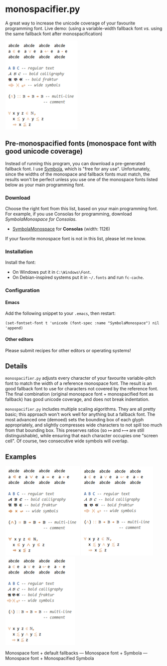 # monospacifier.py

A great way to increase the unicode coverage of your favourite programming font. Live demo: (using a variable-width fallback font *vs.* using the same fallback font after monospacification)

![default vs monospacified](demo/symbola-loop.gif)

## Pre-monospacified fonts (monospace font with good unicode coverage)

Instead of running this program, you can download a pre-generated fallback font. I use [Symbola](http://users.teilar.gr/~g1951d/), which is "free for any use". Unfortunately, since the widths of the monospace and fallback fonts must match, the results won't be perfect unless you use one of the monospace fonts listed below as your main programming font.

### Download

Choose the right font from this list, based on your main programming font. For example, if you use Consolas for programming, download *SymbolaMonospace for Consolas*.

* [SymbolaMonospace](fonts/SymbolaMonospace-Consolas.ttf) for **Consolas** (width: 1126)

If your favorite monospace font is not in this list, please let me know.

### Installation

Install the font:

* On Windows put it in `C:\Windows\Font`.
* On Debian-inspired systems put it in `~/.fonts` and run `fc-cache`.

### Configuration

#### Emacs

Add the following snippet to your `.emacs`, then restart:

``` elisp
(set-fontset-font t 'unicode (font-spec :name "SymbolaMonospace") nil 'append)
```

#### Other editors

Please submit recipes for other editors or operating systems!

## Details

`monospacifier.py` adjusts every character of your favourite variable-pitch font to match the width of a reference monospace font. The result is an good fallback font to use for characters not covered by the reference font. The final combination (original monospace font + monospacified font as fallback) has good unicode coverage, and does not break indentation.

`monospacifier.py` includes multiple scaling algorithms. They are all pretty basic; this approach won't work well for anything but a fallback font. The most advanced one (demoed) sets the bounding box of each glyph appropriately, and slightly compresses wide characters to not spill too much from that bounding box. This preserves ratios (so ↦ and ⟼ are still distinguishable), while ensuring that each character occupies one "screen cell". Of course, two consecutive wide symbols will overlap.

## Examples

![inconsistent fallbacks](demo/original.png) ![consistent fallback](demo/symbola.png) ![monospacified fallback](demo/symbola-monospacified.png)

Monospace font + default fallbacks — Monospace font + Symbola — Monospace font + Monospacified Symbola
